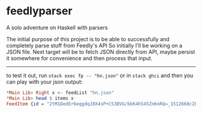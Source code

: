 # feedlyparser

A solo adventure on Haskell with parsers

The initial purpose of this project is to be able to successfully and completely parse stuff from Feedly's API
So initially I'll be working on a JSON file.
Next target will be to fetch JSON directly from API, maybe persist it somewhere for convenience and then process that input.

----

to test it out, 
run `stack exec fp -- "hn.json"`
or in `stack ghci` and then you can play with your json output:

``` haskell
*Main Lib> Right x <- feedList "hn.json" 
*Main Lib> head $ items x
FeedItem {id = "2tM1DedEr6eqgdqJ8X4sP+CS3BVG/bkK4hS45ZnKnRQ=_1512668c2b1:11fa642:48f117c4", originId = "https://github.com/ethereon/caffe-tensorflow", fingerprint = "de117aa5", title = "Using Caffe models in Tensorflow", published = 2015-11-20 18:51:04 UTC, crawled = 2015-11-20 19:39:38.545 UTC, alternate = [FeedAlternate {href = "https://github.com/ethereon/caffe-tensorflow", _type = "text/html"}], origin = FeedOrigin {streamId = "feed/https://news.ycombinator.com/rss", foTitle = "Hacker News", htmlUrl = "https://news.ycombinator.com/"}, summary = FeedSummary {content = "<a href=\"https://news.ycombinator.com/item?id=10603037\">Comments</a>", direction = "ltr"}, visual = Just (FeedVisual {url = "https://avatars1.githubusercontent.com/u/337985?v=3&s=400", width = 400, height = 400, processor = "feedly-nikon-v3.1", contentType = "image/png"}), unread = True, categories = [FeedCategory {fcid = "user/e0bfad67-abba-4764-be3a-a44cd3ede219/category/g\252nl\252k.takip", fclabel = "g\252nl\252k.takip"}], engagement = 10, engagementRate = 0}
```
